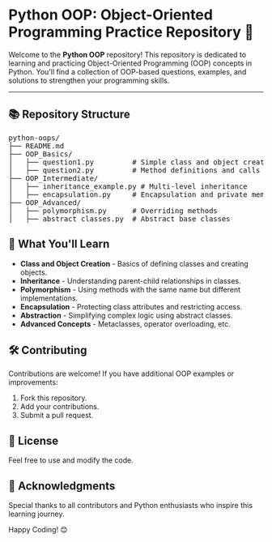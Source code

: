 <h1>Python OOP: Object-Oriented Programming Practice Repository 🚀</h1>

<p>Welcome to the <strong>Python OOP</strong> repository! This repository is dedicated to learning and practicing Object-Oriented Programming (OOP) concepts in Python. You'll find a collection of OOP-based questions, examples, and solutions to strengthen your programming skills.</p>

<hr>

<h2>📚 Repository Structure</h2>
<pre>
python-oops/
├── README.md
├── OOP_Basics/
│   ├── question1.py         # Simple class and object creation
│   ├── question2.py         # Method definitions and calls
├── OOP_Intermediate/
│   ├── inheritance_example.py # Multi-level inheritance
│   ├── encapsulation.py     # Encapsulation and private members
├── OOP_Advanced/
│   ├── polymorphism.py      # Overriding methods
│   ├── abstract_classes.py  # Abstract base classes
</pre>

<h2>📖 What You'll Learn</h2>
<ul>
    <li><strong>Class and Object Creation</strong> - Basics of defining classes and creating objects.</li>
    <li><strong>Inheritance</strong> - Understanding parent-child relationships in classes.</li>
    <li><strong>Polymorphism</strong> - Using methods with the same name but different implementations.</li>
    <li><strong>Encapsulation</strong> - Protecting class attributes and restricting access.</li>
    <li><strong>Abstraction</strong> - Simplifying complex logic using abstract classes.</li>
    <li><strong>Advanced Concepts</strong> - Metaclasses, operator overloading, etc.</li>
</ul>

<h2>🛠 Contributing</h2>
<p>Contributions are welcome! If you have additional OOP examples or improvements:</p>
<ol>
    <li>Fork this repository.</li>
    <li>Add your contributions.</li>
    <li>Submit a pull request.</li>
</ol>

<h2>📄 License</h2>
<p>Feel free to use and modify the code.</p>

<h2>🙌 Acknowledgments</h2>
<p>Special thanks to all contributors and Python enthusiasts who inspire this learning journey.</p>

<p>Happy Coding! 😊</p>

